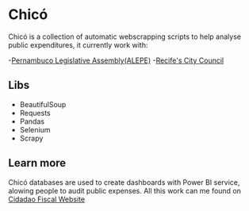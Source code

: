 # Chicó
Chicó is a collection of automatic webscrapping scripts to help analyse public expenditures, it currently work with:

-[Pernambuco Legislative Assembly(ALEPE)](http://www.alepe.pe.gov.br/) 
-[Recife's City Council](http://www.recife.pe.leg.br/) 

## Libs
- BeautifulSoup
- Requests
- Pandas
- Selenium
- Scrapy

## Learn more
Chicó databases are used to create dashboards with Power BI service, alowing people to audit public expenses. All this work
can me found on [Cidadao Fiscal Website](http://cidadaofiscal.org/blog/)
